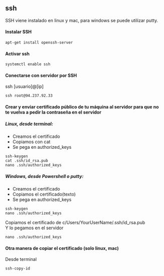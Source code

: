 
## ssh 

SSH viene instalado en linux y mac, para windows se puede utilizar putty.

#### Instalar SSH
```
apt-get install openssh-server
```

#### Activar ssh
```
systemctl enable ssh
````

#### Conectarse con servidor por SSH

ssh [usuario]@[ip]
```
ssh root@94.237.92.33
```

#### Crear y enviar certificado público de tu máquina al servidor para que no te vuelva a pedir la contraseña en el servidor
##### Linux, desde terminal:  
- Creamos el certificado  
- Copiamos con cat  
- Se pega en authorized_keys    
```
ssh-keygen
cat .ssh/id_rsa.pub
nano .ssh/authorized_keys
```

##### Windows, desde Powershell o putty:    
- Creamos el certificado  
- Copiamos el certificado(texto)  
- Se pega en authorized_keys    
```
ssh-keygen
nano .ssh/authorized_keys
```
Copiamos el certificado de c/Users/YourUserName/.ssh/id_rsa.pub  
Y lo pegamos en el servidor  
```
nano .ssh/authorized_keys
```
#### Otra manera de copiar el certificado (solo linux, mac)
Desde terminal
```
ssh-copy-id
```
